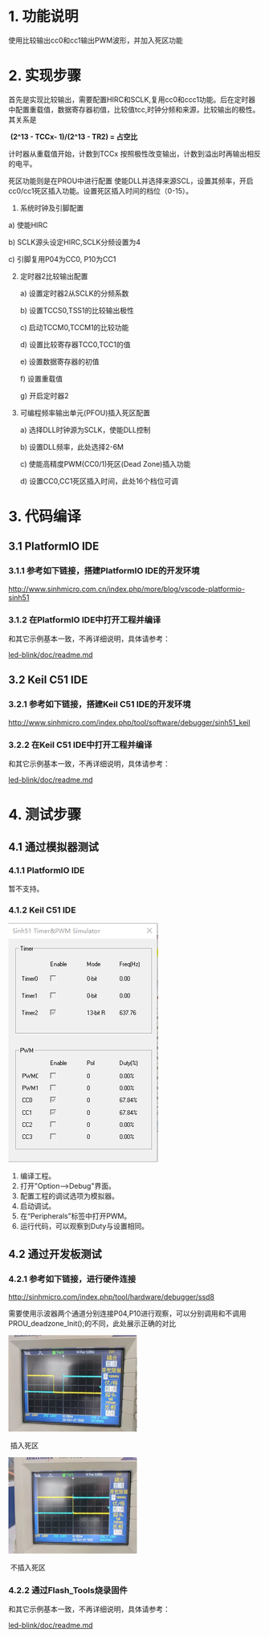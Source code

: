 # 1. 功能说明
使用比较输出cc0和cc1输出PWM波形，并加入死区功能

# 2. 实现步骤

首先是实现比较输出，需要配置HIRC和SCLK,复用cc0和ccc1功能。后在定时器中配置重载值，数据寄存器初值，比较值tcc,时钟分频和来源，比较输出的极性。 其关系是

​					   **(2^13 - TCCx-  1)/(2^13 - TR2)  =  占空比**

计时器从重载值开始，计数到TCCx 按照极性改变输出，计数到溢出时再输出相反的电平。

死区功能则是在PROU中进行配置 使能DLL并选择来源SCL，设置其频率，开启cc0/cc1死区插入功能。设置死区插入时间的档位（0-15）。

1.  系统时钟及引脚配置

   a)   使能HIRC

   b)   SCLK源头设定HIRC,SCLK分频设置为4

   c)   引脚复用P04为CC0, P10为CC1

2. 定时器2比较输出配置

   a)   设置定时器2从SCLK的分频系数

   b)   设置TCCS0,TSS1的比较输出极性

   c)   启动TCCM0,TCCM1的比较功能

   d)   设置比较寄存器TCC0,TCC1的值

   e)   设置数据寄存器的初值

   f)   设置重载值

   g)   开启定时器2

3. 可编程频率输出单元(PFOU)插入死区配置

   a)   选择DLL时钟源为SCLK，使能DLL控制

   b)   设置DLL频率，此处选择2-6M

   c)   使能高精度PWM(CC0/1)死区(Dead Zone)插入功能

   d)   设置CC0,CC1死区插入时间，此处16个档位可调


# 3. 代码编译

## 3.1 PlatformIO IDE

### 3.1.1 参考如下链接，搭建PlatformIO IDE的开发环境

http://www.sinhmicro.com.cn/index.php/more/blog/vscode-platformio-sinh51

### 3.1.2 在PlatformIO IDE中打开工程并编译

和其它示例基本一致，不再详细说明，具体请参考：

[led-blink/doc/readme.md](../../led-blink/doc/readme.md)

## 3.2 Keil C51 IDE

### 3.2.1 参考如下链接，搭建Keil C51 IDE的开发环境

http://www.sinhmicro.com/index.php/tool/software/debugger/sinh51_keil

### 3.2.2 在Keil C51 IDE中打开工程并编译

和其它示例基本一致，不再详细说明，具体请参考：

[led-blink/doc/readme.md](../../led-blink/doc/readme.md)

# 4. 测试步骤

## 4.1 通过模拟器测试
### 4.1.1 PlatformIO IDE

暂不支持。

### 4.1.2 Keil C51 IDE
<img src="./test.gif" alt="image"  />

1. 编译工程。
2. 打开"Option-->Debug"界面。
3. 配置工程的调试选项为模拟器。
4. 启动调试。
5. 在“Peripherals”标签中打开PWM。
6. 运行代码，可以观察到Duty与设置相同。

## 4.2 通过开发板测试

### 4.2.1 参考如下链接，进行硬件连接

http://sinhmicro.com/index.php/tool/hardware/debugger/ssd8

需要使用示波器两个通道分别连接P04,P10进行观察，可以分别调用和不调用PROU_deadzone_Init();的不同，此处展示正确的对比

<img src="./dead.gif" alt="image" style="zoom: 25%;" />

​                                                                       插入死区

<img src="./no_dead.gif" alt="image" style="zoom:25%;" />

​		                                                                          不插入死区

### 4.2.2 通过Flash_Tools烧录固件

和其它示例基本一致，不再详细说明，具体请参考：

[led-blink/doc/readme.md](../../led-blink/doc/readme.md)







